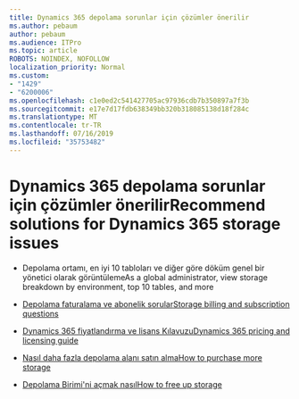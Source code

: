 ```yaml
---
title: Dynamics 365 depolama sorunlar için çözümler önerilir
ms.author: pebaum
author: pebaum
ms.audience: ITPro
ms.topic: article
ROBOTS: NOINDEX, NOFOLLOW
localization_priority: Normal
ms.custom:
- "1429"
- "6200006"
ms.openlocfilehash: c1e0ed2c541427705ac97936cdb7b350897a7f3b
ms.sourcegitcommit: e17e7d17fdb638349bb320b318085138d18f284c
ms.translationtype: MT
ms.contentlocale: tr-TR
ms.lasthandoff: 07/16/2019
ms.locfileid: "35753482"
---
```

# <a name="recommend-solutions-for-dynamics-365-storage-issues"></a><span data-ttu-id="452f1-102">Dynamics 365 depolama sorunlar için çözümler önerilir</span><span class="sxs-lookup"><span data-stu-id="452f1-102">Recommend solutions for Dynamics 365 storage issues</span></span>

* <span data-ttu-id="452f1-103">Depolama ortamı, en iyi 10 tabloları ve diğer göre döküm genel bir yönetici olarak görüntüleme</span><span class="sxs-lookup"><span data-stu-id="452f1-103">As a global administrator, view storage breakdown by environment, top 10 tables, and more</span></span>

* [<span data-ttu-id="452f1-104">Depolama faturalama ve abonelik sorular</span><span class="sxs-lookup"><span data-stu-id="452f1-104">Storage billing and subscription questions</span></span>](https://docs.microsoft.com/dynamics365/customer-engagement/admin/contact-information-microsoft-dynamics-365-online-billing-support)

* [<span data-ttu-id="452f1-105">Dynamics 365 fiyatlandırma ve lisans Kılavuzu</span><span class="sxs-lookup"><span data-stu-id="452f1-105">Dynamics 365 pricing and licensing guide</span></span>](https://dynamics.microsoft.com/pricing/)

* [<span data-ttu-id="452f1-106">Nasıl daha fazla depolama alanı satın alma</span><span class="sxs-lookup"><span data-stu-id="452f1-106">How to purchase more storage</span></span>](https://docs.microsoft.com/en-us/dynamics365/customer-engagement/admin/manage-storage#add-storage-to-dynamics-365-online)

* [<span data-ttu-id="452f1-107">Depolama Birimi'ni açmak nasıl</span><span class="sxs-lookup"><span data-stu-id="452f1-107">How to free up storage</span></span>](https://docs.microsoft.com/dynamics365/customer-engagement/admin/free-storage-space)

